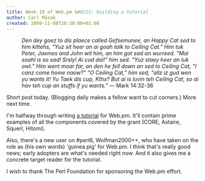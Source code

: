 ```yaml
---
title: Week 19 of Web.pm &#8212; building a tutorial
author: Carl Mäsak
created: 2009-11-08T20:30:00+01:00
---
```

<dl>
<dd> <i>Den dey goez to dis plaece called Gefsemunee, an Happy Cat sed to him kittehs, "Yuz sit heer an ai goah talk to Ceiling Cat." Him tuk Peter, Jaemes and John wit him, an him got sad an wurreed. "Mai soahl is so sad! Srsly! Ai cud dai!" him sed. "Yuz staey heer an luk owt." Him went moar far, an den he fell down an sed to Ceiling Cat, "I canz come home naow?" "O Ceiling Cat," him sed, "allz iz gud wen yu wants it! Yu Taek dis cup, Kthx? But ai is luvin teh Ceiling Cat, so ai hav teh cup an stuffs if yu wants."</i> &#8212; Mark 14:32-36</dd>
</dl>

Short post today. (Blogging daily makes a fellow want to cut corners.) More next time.

I'm halfway through writing [a tutorial](http://github.com/masak/web/tree/master/tutorial/) for Web.pm. It'll contain prime examples of all the components covered by the grant (CORE, Astaire, Squerl, Hitomi).

Also, there's a new user on #perl6, Wolfman2000++, who have taken on the role as (his own words) 'guinea pig' for Web.pm. I think that's really good news; early adopters are what's needed right now. And it also gives me a concrete target reader for the tutorial.

I wish to thank The Perl Foundation for sponsoring the Web.pm effort.


